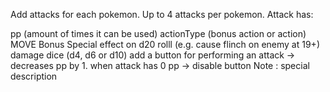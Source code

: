 Add attacks for each pokemon.
Up to 4 attacks per pokemon.
Attack has:

pp (amount of times it can be used)
actionType (bonus action or action)
MOVE Bonus
Special effect on d20 rolll (e.g. cause flinch on enemy at 19+)
damage dice (d4, d6 or d10)
add a button for performing an attack -> decreases pp by 1.
when attack has 0 pp -> disable button
Note : special description
